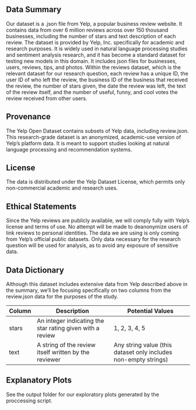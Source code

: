 ## Data Summary
Our dataset is a .json file from Yelp, a popular business review website. It contains data from over 6 million reviews across over 150 thousand businesses, including the number of stars and text description of each review. The dataset is provided by Yelp, Inc. specifically for academic and research purposes. It is widely used in natural language processing studies and sentiment analysis research, and it has become a standard dataset for testing new models in this domain. It includes json files for businesses, users, reviews, tips, and photos. Within the reviews dataset, which is the relevant dataset for our research question, each review has a unique ID, the user ID of who left the review, the business ID of the business that received the review, the number of stars given, the date the review was left, the text of the review itself, and the number of useful, funny, and cool votes the review received from other users.

## Provenance
The Yelp Open Dataset contains subsets of Yelp data, including review.json. This research-grade dataset is an anonymized, academic-use version of Yelp’s platform data. It is meant to support studies looking at natural language processing and recommendation systems. 

## License
The data is distributed under the Yelp Dataset License, which permits only non-commercial academic and research uses.

## Ethical Statements
Since the Yelp reviews are publicly available, we will comply fully with Yelp’s license and terms of use. No attempt will be made to deanonymize users of link reviews to personal identities. The data we are using is only coming from Yelp’s official public datasets. Only data necessary for the research question will be used for analysis, as to avoid any exposure of sensitive data.

## Data Dictionary
Although this dataset includes extensive data from Yelp described above in the summary, we’ll be focusing specifically on two columns from the review.json data for the purposes of the study.

| Column | Description | Potential Values |
| ----- | ----- | ----- |
| stars | An integer indicating the star rating given with a review | 1, 2, 3, 4, 5 |
|text | A string of the review itself written by the reviewer | Any string value (this dataset only includes non-empty strings) |

## Explanatory Plots
See the output folder for our exploratory plots generated by the proccessing script.